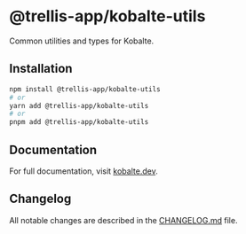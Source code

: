 # @trellis-app/kobalte-utils

Common utilities and types for Kobalte.

## Installation

```bash
npm install @trellis-app/kobalte-utils
# or
yarn add @trellis-app/kobalte-utils
# or
pnpm add @trellis-app/kobalte-utils
```

## Documentation

For full documentation, visit [kobalte.dev](https://kobalte.dev/).

## Changelog

All notable changes are described in the [CHANGELOG.md](./CHANGELOG.md) file.
